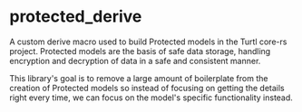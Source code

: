 # protected\_derive

A custom derive macro used to build Protected models in the Turtl core-rs
project. Protected models are the basis of safe data storage, handling
encryption and decryption of data in a safe and consistent manner.

This library's goal is to remove a large amount of boilerplate from the creation
of Protected models so instead of focusing on getting the details right every
time, we can focus on the model's specific functionality instead.

